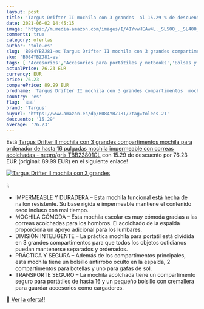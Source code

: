 ```yaml
---
layout: post
title: 'Targus Drifter II mochila con 3 grandes  al 15.29 % de descuento'
date: 2021-06-02 14:45:15
image: 'https://m.media-amazon.com/images/I/41YvwHEAw4L._SL500_._SL400_.jpg'
comments: true
category: ofertas
author: 'tole.es'
slug: 'B084YBZJ81-es Targus Drifter II mochila con 3 grandes compartimentos...'
sku: 'B084YBZJ81-es'
tags: [ 'Accesorios','Accesorios para portátiles y netbooks','Bolsas y fundas para portátiles y netbooks','Informática','Mochilas para portátiles y netbooks','mochila','targus', ]
actualPrice: 76.23 EUR
currency: EUR
price: 76.23
comparePrice: 89.99 EUR
prodname: 'Targus Drifter II mochila con 3 grandes compartimentos  mochila para ordenador de hasta 16 pulgadas  mochila impermeable con correas acolchadas - negro/gris  TBB23801GL'
country: 'es'
flag: '🇪🇸'
brand: 'Targus'
buyurl: 'https://www.amazon.es/dp/B084YBZJ81/?tag=tolees-21'
descuento: '15.29'
average: '76.23'
---
```


Está [Targus Drifter II mochila con 3 grandes compartimentos  mochila para ordenador de hasta 16 pulgadas  mochila impermeable con correas acolchadas - negro/gris  TBB23801GL](https://www.amazon.es/dp/B084YBZJ81/?tag=tolees-21) con 15.29 de descuento por 76.23 EUR (original: 89.99 EUR) en el siguiente enlace!

[![Targus Drifter II mochila con 3 grandes ](https://m.media-amazon.com/images/I/41YvwHEAw4L._SL500_._SL400_.jpg)](https://www.amazon.es/dp/B084YBZJ81/?tag=tolees-21)

ℹ️:

- IMPERMEABLE Y DURADERA – Esta mochila funcional está hecha de nailon resistente. Su base rígida e impermeable mantiene el contenido seco incluso con mal tiempo.
- MOCHILA CÓMODA – Esta mochila escolar es muy cómoda gracias a las correas acolchadas para los hombros. El acolchado de la espalda proporciona un apoyo adicional para los lumbares.
- DIVISIÓN INTELIGENTE – La práctica mochila para portátil está dividida en 3 grandes compartimentos para que todos los objetos cotidianos puedan mantenerse separados y ordenados.
- PRÁCTICA Y SEGURA – Además de los compartimentos principales, esta mochila tiene un bolsillo antirrobo oculto en la espalda, 2 compartimentos para botellas y uno para gafas de sol.
- TRANSPORTE SEGURO – La mochila acolchada tiene un compartimento seguro para portátiles de hasta 16 y un pequeño bolsillo con cremallera para guardar accesorios como cargadores.

[🛒 Ver la oferta!!](https://www.amazon.es/dp/B084YBZJ81/?tag=tolees-21)
